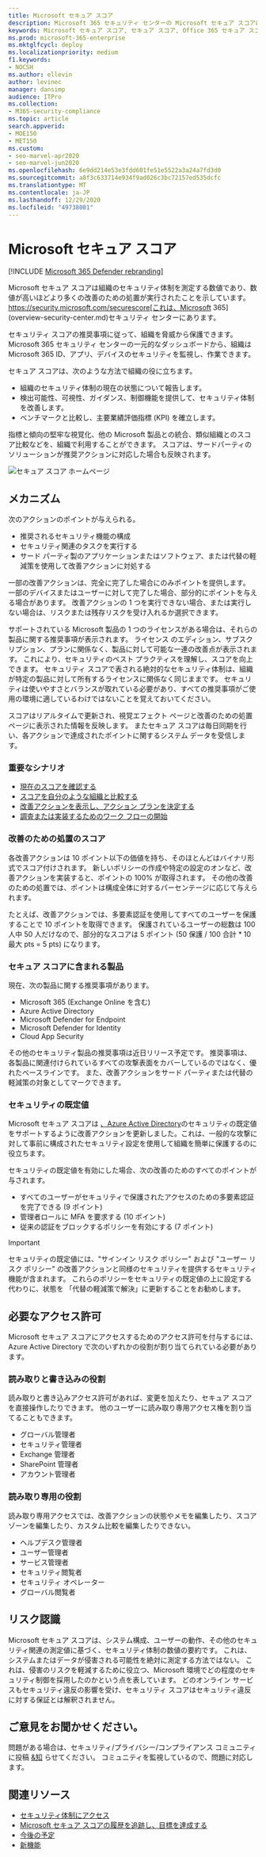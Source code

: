 ```yaml
---
title: Microsoft セキュア スコア
description: Microsoft 365 セキュリティ センターの Microsoft セキュア スコアについて、どのようにセキュリティ体制を改善するか、セキュリティ管理者がどんなことを期待できるかについて説明します。
keywords: Microsoft セキュア スコア, セキュア スコア, Office 365 セキュア スコア, Microsoft セキュリティ スコア, Microsoft 365 セキュリティ センター, 改善アクション
ms.prod: microsoft-365-enterprise
ms.mktglfcycl: deploy
ms.localizationpriority: medium
f1.keywords:
- NOCSH
ms.author: ellevin
author: levinec
manager: dansimp
audience: ITPro
ms.collection:
- M365-security-compliance
ms.topic: article
search.appverid:
- MOE150
- MET150
ms.custom:
- seo-marvel-apr2020
- seo-marvel-jun2020
ms.openlocfilehash: 6e9dd214e53e3fdd601fe51e5522a3a24a7fd3d0
ms.sourcegitcommit: a8f3c633714e934f9ad026c3bc72157ed535dcfc
ms.translationtype: MT
ms.contentlocale: ja-JP
ms.lasthandoff: 12/29/2020
ms.locfileid: "49738001"
---
```

# <a name="microsoft-secure-score"></a>Microsoft セキュア スコア

[!INCLUDE [Microsoft 365 Defender rebranding](../includes/microsoft-defender.md)]

Microsoft セキュア スコアは組織のセキュリティ体制を測定する数値であり、数値が高いほどより多くの改善のための処置が実行されたことを示しています。 https://security.microsoft.com/securescore[これは、Microsoft 365](overview-security-center.md)セキュリティ センターにあります。

セキュリティ スコアの推奨事項に従って、組織を脅威から保護できます。 Microsoft 365 セキュリティ センターの一元的なダッシュボードから、組織は Microsoft 365 ID、アプリ、デバイスのセキュリティを監視し、作業できます。

セキュア スコアは、次のような方法で組織の役に立ちます。  

* 組織のセキュリティ体制の現在の状態について報告します。
* 検出可能性、可視性、ガイダンス、制御機能を提供して、セキュリティ体制を改善します。  
* ベンチマークと比較し、主要業績評価指標 (KPI) を確立します。

指標と傾向の堅牢な視覚化、他の Microsoft 製品との統合、類似組織とのスコア比較などを、組織で利用することができます。 スコアは、サードパーティのソリューションが推奨アクションに対応した場合も反映されます。

![セキュア スコア ホームページ](../../media/secure-score/secure-score-homepage-new.png)

## <a name="how-it-works"></a>メカニズム

次のアクションのポイントが与えられる。

- 推奨されるセキュリティ機能の構成
- セキュリティ関連のタスクを実行する
- サード パーティ製のアプリケーションまたはソフトウェア、または代替の軽減策を使用して改善アクションに対処する

一部の改善アクションは、完全に完了した場合にのみポイントを提供します。 一部のデバイスまたはユーザーに対して完了した場合、部分的にポイントを与える場合があります。 改善アクションの 1 つを実行できない場合、または実行しない場合は、リスクまたは残存リスクを受け入れるか選択できます。

サポートされている Microsoft 製品の 1 つのライセンスがある場合は、それらの製品に関する推奨事項が表示されます。 ライセンス のエディション、サブスクリプション、プランに関係なく、製品に対して可能な一連の改善点が表示されます。 これにより、セキュリティのベスト プラクティスを理解し、スコアを向上できます。 セキュリティ スコアで表される絶対的なセキュリティ体制は、組織が特定の製品に対して所有するライセンスに関係なく同じままです。 セキュリティは使いやすさとバランスが取れている必要があり、すべての推奨事項がご使用の環境に適しているわけではないことを覚えておいてください。

スコアはリアルタイムで更新され、視覚エフェクト ページと改善のための処置 ページに表示された情報を反映します。 またセキュア スコアは毎日同期を行い、各アクションで達成されたポイントに関するシステム データを受信します。

### <a name="key-scenarios"></a>重要なシナリオ

- [現在のスコアを確認する](microsoft-secure-score-improvement-actions.md#check-your-current-score)
- [スコアを自分のような組織と比較する](microsoft-secure-score-history-metrics-trends.md#compare-your-score-to-organizations-like-yours)
- [改善アクションを表示し、アクション プランを決定する](microsoft-secure-score-improvement-actions.md#take-action-to-improve-your-score)
- [調査または実装するためのワーク フローの開始](microsoft-secure-score-improvement-actions.md#view-improvement-action-details)

### <a name="how-improvement-actions-are-scored"></a>改善のための処置のスコア

各改善アクションは 10 ポイント以下の価値を持ち、そのほとんどはバイナリ形式でスコア付けされます。 新しいポリシーの作成や特定の設定のオンなど、改善アクションを実装すると、ポイントの 100% が取得されます。 その他の改善のための処置では、ポイントは構成全体に対するパーセンテージに応じて与えられます。

たとえば、改善アクションでは、多要素認証を使用してすべてのユーザーを保護することで 10 ポイントを取得できます。 保護されているユーザーの総数は 100 人中 50 人だけなので、部分的なスコアは 5 ポイント (50 保護 / 100 合計 * 10 最大 pts = 5 pts) になります。

### <a name="products-included-in-secure-score"></a>セキュア スコアに含まれる製品

現在、次の製品に関する推奨事項があります。

- Microsoft 365 (Exchange Online を含む)
- Azure Active Directory
- Microsoft Defender for Endpoint
- Microsoft Defender for Identity
- Cloud App Security

その他のセキュリティ製品の推奨事項は近日リリース予定です。 推奨事項は、各製品に関連付けられているすべての攻撃表面をカバーしているのではなく、優れたベースラインです。 また、改善アクションをサード パーティまたは代替の軽減策の対象としてマークできます。

### <a name="security-defaults"></a>セキュリティの既定値

Microsoft セキュア スコアは [、Azure Active Directory](https://docs.microsoft.com/azure/active-directory/fundamentals/concept-fundamentals-security-defaults)のセキュリティの既定値をサポートするように改善アクションを更新しました。これは、一般的な攻撃に対して事前に構成されたセキュリティ設定を使用して組織を簡単に保護するのに役立ちます。

セキュリティの既定値を有効にした場合、次の改善のためのすべてのポイントが与されます。

- すべてのユーザーがセキュリティで保護されたアクセスのための多要素認証を完了できる (9 ポイント)
- 管理者ロールに MFA を要求する (10 ポイント)
- 従来の認証をブロックするポリシーを有効にする (7 ポイント)

>[!IMPORTANT]
>セキュリティの既定値には、"サインイン リスク ポリシー" および "ユーザー リスク ポリシー" の改善アクションと同様のセキュリティを提供するセキュリティ機能が含まれます。 これらのポリシーをセキュリティの既定値の上に設定する代わりに、状態を 「代替の軽減策で解決」に更新することをお勧めします。

## <a name="required-permissions"></a>必要なアクセス許可

Microsoft セキュア スコアにアクセスするためのアクセス許可を付与するには、Azure Active Directory で次のいずれかの役割が割り当てられている必要があります。

### <a name="read-and-write-roles"></a>読み取りと書き込みの役割

読み取りと書き込みアクセス許可があれば、変更を加えたり、セキュア スコアを直接操作したりできます。 他のユーザーに読み取り専用アクセス権を割り当てることもできます。

* グローバル管理者
* セキュリティ管理者
* Exchange 管理者
* SharePoint 管理者
* アカウント管理者

### <a name="read-only-roles"></a>読み取り専用の役割

読み取り専用アクセスでは、改善アクションの状態やメモを編集したり、スコア ゾーンを編集したり、カスタム比較を編集したりできない。

* ヘルプデスク管理者
* ユーザー管理者
* サービス管理者
* セキュリティ閲覧者
* セキュリティ オペレーター
* グローバル閲覧者

## <a name="risk-awareness"></a>リスク認識

Microsoft セキュア スコアは、システム構成、ユーザーの動作、その他のセキュリティ関連の測定値に基づく、セキュリティ体制の数値の要約です。 これは、システムまたはデータが侵害される可能性を絶対に測定する方法ではない。 これは、侵害のリスクを軽減するために役立つ、Microsoft 環境でどの程度のセキュリティ制御を採用したのかという点を表しています。 どのオンライン サービスもセキュリティ違反の影響を受け、セキュリティ スコアはセキュリティ違反に対する保証とは解釈されません。

## <a name="we-want-to-hear-from-you"></a>ご意見をお聞かせください。

問題がある場合は、セキュリティ/プライバシー/コンプライアンス コミュニティに投稿 [&知](https://techcommunity.microsoft.com/t5/Security-Privacy-Compliance/bd-p/security_privacy) らせてください。 コミュニティを監視しているので、問題に対応します。

## <a name="related-resources"></a>関連リソース

- [セキュリティ体制にアクセス](microsoft-secure-score-improvement-actions.md)
- [Microsoft セキュア スコアの履歴を追跡し、目標を達成する](microsoft-secure-score-history-metrics-trends.md)
- [今後の予定](microsoft-secure-score-whats-coming.md)
- [新機能](microsoft-secure-score-whats-new.md)
